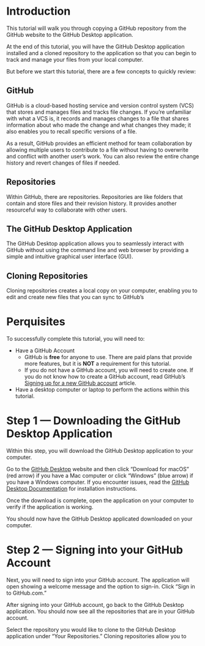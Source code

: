 # **Introduction**

This tutorial will walk you through copying a GitHub repository from the GitHub website to the GitHub Desktop application.

At the end of this tutorial, you will have the GitHub Desktop application installed and a cloned repository to the application so that you can begin to track and manage your files from your local computer.

But before we start this tutorial, there are a few concepts to quickly review:

## **GitHub**

GitHub is a cloud-based hosting service and version control system (VCS) that stores and manages files and tracks file changes. If you’re unfamiliar with what a VCS is, it records and manages changes to a file that shares information about who made the change and what changes they made; it also enables you to recall specific versions of a file.

As a result, GitHub provides an efficient method for team collaboration by allowing multiple users to contribute to a file without having to overwrite and conflict with another user’s work. You can also review the entire change history and revert changes of files if needed.

## **Repositories**

Within GitHub, there are repositories. Repositories are like folders that contain and store files and their revision history. It provides another resourceful way to collaborate with other users.

## **The GitHub Desktop Application**

The GitHub Desktop application allows you to seamlessly interact with GitHub without using the command line and web browser by providing a simple and intuitive graphical user interface (GUI).

## **Cloning Repositories**

Cloning repositories creates a local copy on your computer, enabling you to edit and create new files that you can sync to GitHub’s

# **Perquisites**

To successfully complete this tutorial, you will need to:

- Have a GitHub Account
  - GitHub is **free** for anyone to use. There are paid plans that provide more features, but it is **NOT** a requirement for this tutorial.
  - If you do not have a GitHub account, you will need to create one. If you do not know how to create a GitHub account, read GitHub’s [Signing up for a new GitHub account](https://docs.github.com/en/get-started/signing-up-for-github/signing-up-for-a-new-github-account) article.
- Have a desktop computer or laptop to perform the actions within this tutorial.

# **Step 1 — Downloading the GitHub Desktop Application**

Within this step, you will download the GitHub Desktop application to your computer.

Go to the [GitHub Desktop](https://desktop.github.com/) website and then click “Download for macOS” (red arrow) if you have a Mac computer or click “Windows” (blue arrow) if you have a Windows computer. If you encounter issues, read the [GitHub Desktop Documentation](https://docs.github.com/en/desktop) for installation instructions.

Once the download is complete, open the application on your computer to verify if the application is working.

You should now have the GitHub Desktop applicated downloaded on your computer.

# **Step 2 — Signing into your GitHub Account**

Next, you will need to sign into your GitHub account. The application will open showing a welcome message and the option to sign-in. Click “Sign in to GitHub.com.”

After signing into your GitHub account, go back to the GitHub Desktop application. You should now see all the repositories that are in your GitHub account.

Select the repository you would like to clone to the GitHub Desktop application under “Your Repositories.” Cloning repositories allow you to
